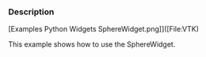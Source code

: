 ### Description
[Examples Python Widgets SphereWidget.png]]([File:VTK)

This example shows how to use the SphereWidget.
